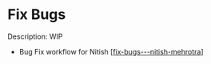 # Fix Bugs

Description: WIP

- Bug Fix workflow for Nitish [[fix-bugs---nitish-mehrotra]]

[//begin]: # "Autogenerated link references for markdown compatibility"
[fix-bugs---nitish-mehrotra]: ../community/nitish-mehrotra/nitish-mehrotras-workflows/fix-bugs---nitish-mehrotra "Fix Bugs - Nitish Mehrotra"
[//end]: # "Autogenerated link references"
